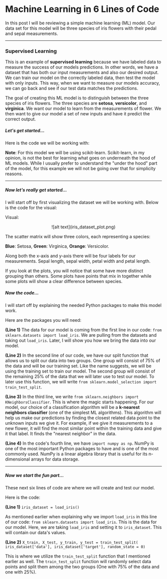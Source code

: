 # Machine Learning in 6 Lines of Code


In this post I will be reviewing a simple machine learning (ML) model. Our data set for this model will be three species of iris flowers with their pedal and sepal measurements.

<hr>

<h3>Supervised Learning</h3>

This is an example of <b>supervised learning</b> because we have labeled data to measure the success of our models predictions. In other words, we have a dataset that has both our input measurements and also our desired output. We can train our model on the correctly labeled data, then test the model with only inputs. This way, when we want to measure our models accuracy, we can go back and see if our test data matches the predictions.

The goal of creating this ML model is to distinguish between the three species of iris flowers. The three species are <b>setosa</b>, <b>versicolor</b>, and <b>virginica</b>. We want our model to learn from the measurements of flower. We then want to give our model a set of new inputs and have it predict the correct output.

<h5>Let's get started...</h5>

Here is the code we will be working with:

<script src="https://gist.github.com/A-I-dan/c1852b9950c00850a4e59fa675646b9d.js"></script>


<b>Note</b>: For this model we will be using scikit-learn. Scikit-learn, in my opinion, is not the best for learning what goes on underneath the hood of ML models. While I usually prefer to understand the "under the hood" part of the model, for this example we will not be going over that for simplicity reasons.

<hr>

<h5>Now let's really get started...</h5>

I will start off by first visualizing the dataset we will be working with. Below is the code for the visual:

<script src="https://gist.github.com/A-I-dan/778ff4574d31430a4877912b9fcf8214.js"></script>

Visual:

<center>![alt text](iris_dataset_plot.png)</center>


The scatter matrix will show three colors, each representing a species:

<b>Blue</b>: Setosa, <b>Green</b>: Virginica, <b>Orange</b>: Versicolor.

Along both the x-axis and y-axis there will be four labels for our measurements. Sepal length, sepal width, petal width and petal length.

If you look at the plots, you will notice that some have more distinct grouping than others. Some plots have points that mix in together while some plots will show a clear difference between species.

<h5>Now the code...</h5>

I will start off by explaining the needed Python packages to make this model work.

Here are the packages you will need:

<script src="https://gist.github.com/A-I-dan/43dc749f03a5af805d88817dd774a3fa.js"></script>


<b>(Line 1)</b> The data for our model is coming from the first line in our code:
`from sklearn.datasets import load_iris`. We are pulling from the datasets and taking out `load_iris`. Later, I will show you how we bring the data into our model.

<b>(Line 2)</b> In the second line of our code, we have our split function that allows us to split our data into two groups. One group will consist of 75% of the data and will be our training set. Like the name suggests, we will be using the training set to train our model. The second group will consist of the remaining 25% of the data that we will later use to test our model. To later use this function, we will write `from sklearn.model_selection import train_test_split`.

<b>(Line 3)</b> In the third line, we write `from sklearn.neighbors import KNeighborsClassifier`. This is where the magic starts happening. For our model, our choice of a classification algorithm will be a <b>k-nearest neighbors classifier</b> (one of the simplest ML algorithms). This algorithm will help us make our predictions by finding the closest related data point to the unknown inputs we give it. For example, if we give it measurements to a new flower, it will find the most similar point within the training data and give it that label. It finds the "nearest neighbor" in the data.

<b>(Line 4)</b> In the code's fourth line, we have `import numpy as np`. NumPy is one of the most important Python packages to have and is one of the most commonly used. NumPy is a linear algebra library that is useful for its n-dimensional arrays for data storage.

<hr>

<h5>Now we start the fun part...</h5>


These next six lines of code are where we will create and test our model.

Here is the code:

<script src="https://gist.github.com/A-I-dan/79b8f87802bc13ad418447f4d6214112.js"></script>


<b>(Line 1)</b> `iris_dataset = load_iris()`

As mentioned earlier when explaining why we import `load_iris` in this line of our code: `from sklearn.datasets import load_iris`. This is the data for our model. Here, we are taking `load_iris` and setting it to `iris_dataset`. This will contain our data's values.


<b>(Line 2)</b>  `X_train, X_test, y_train, y_test = train_test_split(
    iris_dataset['data'], iris_dataset['target'], random_state = 0)`

  This is where we utilize the `train_test_split` function that I mentioned earlier as well. The `train_test_split` function will randomly select data points and split them among the two groups (One with 75% of the data and one with 25%).
